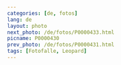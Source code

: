 ```yaml
---
categories: [de, fotos]
lang: de
layout: photo
next_photo: /de/fotos/P0000433.html
picname: P0000430
prev_photo: /de/fotos/P0000431.html
tags: [Fotofalle, Leopard]
---
```

